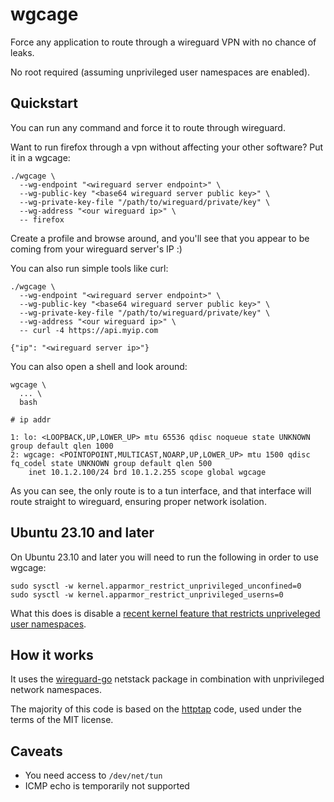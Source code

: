 # wgcage

Force any application to route through a wireguard VPN with no chance of leaks.

No root required (assuming unprivileged user namespaces are enabled).

## Quickstart

You can run any command and force it to route through wireguard.

Want to run firefox through a vpn without affecting your other software? Put it in a wgcage:

```shell
./wgcage \
  --wg-endpoint "<wireguard server endpoint>" \
  --wg-public-key "<base64 wireguard server public key>" \
  --wg-private-key-file "/path/to/wireguard/private/key" \
  --wg-address "<our wireguard ip>" \
  -- firefox
```

Create a profile and browse around, and you'll see that you appear to be coming from your wireguard server's IP :)

You can also run simple tools like curl:

```shell
./wgcage \
  --wg-endpoint "<wireguard server endpoint>" \
  --wg-public-key "<base64 wireguard server public key>" \
  --wg-private-key-file "/path/to/wireguard/private/key" \
  --wg-address "<our wireguard ip>" \
  -- curl -4 https://api.myip.com

{"ip": "<wireguard server ip>"}
```

You can also open a shell and look around:

```shell
wgcage \
  ... \
  bash

# ip addr

1: lo: <LOOPBACK,UP,LOWER_UP> mtu 65536 qdisc noqueue state UNKNOWN group default qlen 1000
2: wgcage: <POINTOPOINT,MULTICAST,NOARP,UP,LOWER_UP> mtu 1500 qdisc fq_codel state UNKNOWN group default qlen 500
    inet 10.1.2.100/24 brd 10.1.2.255 scope global wgcage
```

As you can see, the only route is to a tun interface, and that interface will
route straight to wireguard, ensuring proper network isolation.

## Ubuntu 23.10 and later

On Ubuntu 23.10 and later you will need to run the following in order to use wgcage:

```shell
sudo sysctl -w kernel.apparmor_restrict_unprivileged_unconfined=0
sudo sysctl -w kernel.apparmor_restrict_unprivileged_userns=0
```

What this does is disable a [recent kernel feature that restricts unpriveleged user namespaces](https://ubuntu.com/blog/ubuntu-23-10-restricted-unprivileged-user-namespaces).

## How it works

It uses the [wireguard-go](https://pkg.go.dev/golang.zx2c4.com/wireguard/tun/netstack) netstack package in combination with unprivileged network namespaces.

The majority of this code is based on the [httptap](https://github.com/monasticacademy/httptap) code, used under the terms of the MIT license.

## Caveats

- You need access to `/dev/net/tun`
- ICMP echo is temporarily not supported
